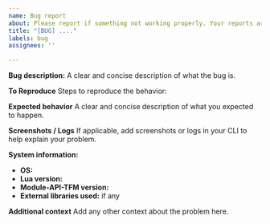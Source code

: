 ```yaml
---
name: Bug report
about: Please report if something not working properly. Your reports are very important
title: "[BUG] ...."
labels: bug
assignees: ''

---
```


**Bug description:**
A clear and concise description of what the bug is.

**To Reproduce**
Steps to reproduce the behavior:

**Expected behavior**
A clear and concise description of what you expected to happen.

**Screenshots / Logs**
If applicable, add screenshots or logs in your CLI to help explain your problem.

**System information:**
 - **OS:**
 - **Lua version:**
 - **Module-API-TFM version:**
 - **External libraries used:** if any



**Additional context**
Add any other context about the problem here.
